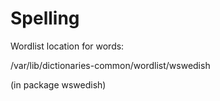 Spelling
========



Wordlist location for words:

/var/lib/dictionaries-common/wordlist/wswedish

(in package wswedish)
